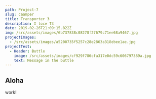 ```yaml
---
path: Project-7
slug: caamper
title: Transporter 3
description: I loce T3
date: 2019-02-26T21:09:15.822Z
img: /src/assets/images/6b737838c08278f27679c71ee68a9467.jpg
projectImages:
  - /src/assets/images/a5200735f5257c28e2863a318ebee1ae.jpg
projectTest:
  - Header: Buttle
    image: /src/assets/images/cf929f786cfa317e0dc59c606797389a.jpg
    text: Message in the buttle
---
```


## Aloha

work!
